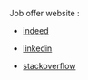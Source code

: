 Job offer website :

- [indeed](https://www.indeed.com/)

- [linkedin](https://www.linkedin.com/)

- [stackoverflow](https://stackoverflow.com/)
